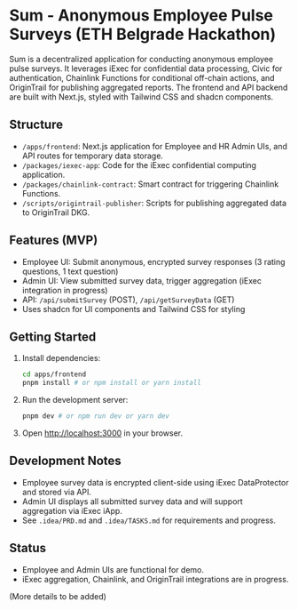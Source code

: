 # Sum - Anonymous Employee Pulse Surveys (ETH Belgrade Hackathon)

Sum is a decentralized application for conducting anonymous employee pulse surveys. It leverages iExec for confidential data processing, Civic for authentication, Chainlink Functions for conditional off-chain actions, and OriginTrail for publishing aggregated reports. The frontend and API backend are built with Next.js, styled with Tailwind CSS and shadcn components.

## Structure
- `/apps/frontend`: Next.js application for Employee and HR Admin UIs, and API routes for temporary data storage.
- `/packages/iexec-app`: Code for the iExec confidential computing application.
- `/packages/chainlink-contract`: Smart contract for triggering Chainlink Functions.
- `/scripts/origintrail-publisher`: Scripts for publishing aggregated data to OriginTrail DKG.

## Features (MVP)
- Employee UI: Submit anonymous, encrypted survey responses (3 rating questions, 1 text question)
- Admin UI: View submitted survey data, trigger aggregation (iExec integration in progress)
- API: `/api/submitSurvey` (POST), `/api/getSurveyData` (GET)
- Uses shadcn for UI components and Tailwind CSS for styling

## Getting Started

1. Install dependencies:
   ```bash
   cd apps/frontend
   pnpm install # or npm install or yarn install
   ```
2. Run the development server:
   ```bash
   pnpm dev # or npm run dev or yarn dev
   ```
3. Open [http://localhost:3000](http://localhost:3000) in your browser.

## Development Notes
- Employee survey data is encrypted client-side using iExec DataProtector and stored via API.
- Admin UI displays all submitted survey data and will support aggregation via iExec iApp.
- See `.idea/PRD.md` and `.idea/TASKS.md` for requirements and progress.

## Status
- Employee and Admin UIs are functional for demo.
- iExec aggregation, Chainlink, and OriginTrail integrations are in progress.

(More details to be added)